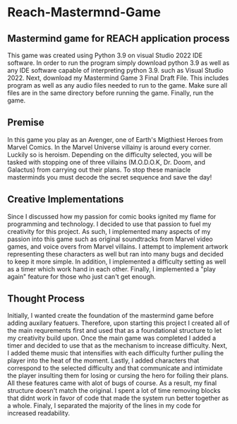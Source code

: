 # Reach-Mastermnd-Game
## Mastermind game for REACH application process

This game was created using Python 3.9 on visual Studio 2022 IDE software. In order to run the program simply download python 3.9 as well as any IDE software capable of interpreting python 3.9. such as Visual Studio 2022. Next, download my Mastermind Game 3 Final Draft File. This includes program as well as any audio files needed to run to the game. Make sure all files are in the same directory before running the game. Finally, run the game. 

## Premise
In this game you play as an Avenger, one of Earth's Migthiest Heroes from Marvel Comics. In the Marvel Universe villainy is around every corner. Luckily so is heroism. Depending on the difficulty selected, you will be tasked with stopping one of three villains (M.O.D.O.K, Dr. Doom, and Galactus) from carrying out their plans. To stop these maniacle masterminds you must decode the secret sequence and save the day!

## Creative Implementations

Since I discussed how my passion for comic books ignited my flame for programming and technology. I decided to use that passion to fuel my creativity for this project. As such, I implemented many aspects of my passion into this game such as original soundtracks from Marvel video games, and voice overs from Marvel villains. I attempt to implement artwork representing these characters as well but ran into many bugs and decided to keep it more simple. In addition, I implemented a difficulty setting as well as a timer which work hand in each other. Finally, I implemented a "play again" feature for those who just can't get enough.

## Thought Process

Initially, I wanted create the foundation of the mastermind game before adding auxilary featuers. Therefore, upon starting this project I created all of the main requrements first and used that as a foundational structure to let my creativity build upon. Once the main game was completed I added a timer and decided to use that as the mechanism to increase difficulty. Next, I added theme music that intensifies with each difficulty further pulling the player into the heat of the moment. Lastly, I added characters that correspond to the selected difficulty and that communicate and intimidate the player insulting them for losing or cursing the hero for foiling their plans. All these features came with alot of bugs of course. As a result, my final structure doesn't match the original. I spent a lot of time removing blocks that didnt work in favor of code that made the system run better together as a whole. Finaly, I separated the majority of the lines in my code for increased readability.
